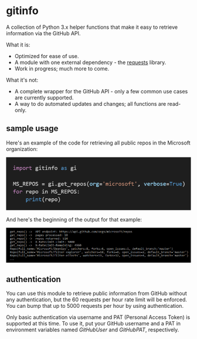 # gitinfo

A collection of Python 3.x helper functions that make it easy to retrieve information via the GitHub API.

What it is:

* Optimized for ease of use.
* A module with one external dependency - the [requests](https://pypi.python.org/pypi/requests) library.
* Work in progress; much more to come.

What it's not:

* A complete wrapper for the GitHub API - only a few common use cases are currently supported.
* A way to do automated updates and changes; all functions are read-only.

## sample usage

Here's an example of the code for retrieving all public repos in the Microsoft organization:

![MicrosoftRepos](images/MicrosoftRepos.png)

And here's the beginning of the output for that example:

![MicrosoftReposOutput](images/MicrosoftReposOutput.png)

## authentication
You can use this module to retrieve public information from GitHub without any authentication, but the 60 requests per hour rate limit
will be enforced. You can bump that up to 5000 requests per hour by using authentication.

Only basic authentication via username and PAT (Personal Access Token) is supported at this time. To use it, put your GitHub username and a PAT in environment variables named *GitHubUser* and *GitHubPAT*, respectively.
